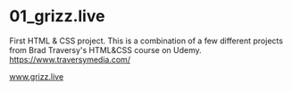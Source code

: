 # 01_grizz.live
 First HTML & CSS project. This is a combination of a few different projects from Brad Traversy's HTML&CSS course on Udemy.
 https://www.traversymedia.com/
 
 www.grizz.live
